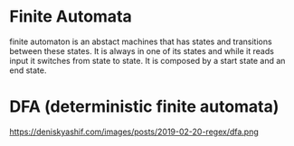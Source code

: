 # Finite Automata
finite automaton is an abstact machines that has states and transitions between these states. It is always in one of its states and while it reads input it switches from state to state. It is composed by a start state and an end state.

# DFA (deterministic finite automata)
https://deniskyashif.com/images/posts/2019-02-20-regex/dfa.png


